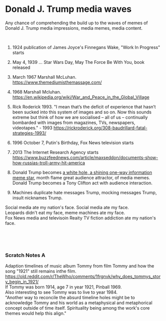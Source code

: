 # Donald J. Trump media waves

Any chance of comprehending the build up to the waves of memes of Donald J. Trump media impressions, media memes, media content.

&nbsp;


1. 1924 publication of James Joyce's Finnegans Wake, "Work In Progress" starts
2. May 4, 1939 ... Star Wars Day, May The Force Be With You, book released
3. March 1967 Marshall McLuhan. https://www.themediumisthemassage.com/
4. 1968 Marshall Mcluhan. https://en.wikipedia.org/wiki/War_and_Peace_in_the_Global_Village
5. Rick Roderick 1993. "I mean that’s the deficit of experience that hasn’t been sucked into this system of images and so on. Now this sounds extreme but think of how we are socialised – all of us – continually bombarded with images from magazines, TVs, newspapers, videotapes." - 1993  https://rickroderick.org/308-baudrillard-fatal-strategies-1993/
6. 1996 October 7, Putin's Birthday, Fox News television starts
7. 2013 The Internet Research Agency starts https://www.buzzfeednews.com/article/maxseddon/documents-show-how-russias-troll-army-hit-america

8. Donald Trump becomes [a white hole, a shining one-way information meme star](https://en.wikipedia.org/wiki/White_hole), month flame great audience attractor, of media memes. Donald Trump becomes a Tony Clifton act with audience interaction.
9. Machines duplicate hate messages Trump, mocking messages Trump, insult nicknames Trump.
   
Social media ate my nation's face. Social media ate my face.    
Leopards didn't eat my face, meme machines ate my face.     
Fox News media and televisoin Reaity TV fiction addiction ate my nation's face.

&nbsp;

&nbsp;

### Scratch Notes A

Adaption timelines of music album Tommy from film Tommy and how the song "1921" still remains inthe film.   
https://old.reddit.com/r/TheWho/comments/1frgnvk/why_does_tommys_story_begin_in_1921/    
If Tommy was born 1914, age 7 in year 1921, Pinball 1969.   
Also interesting to see Tommy was to live to year 1984.   
"Another way to reconcile the absurd timeline holes might be to acknowledge Tommy and his world as a metaphysical and metaphorical concept outside of time itself. Spirituality being among the work's core themes would help this align."

